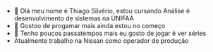 - 👋 Olá meu nome é Thiago Silvério, estou cursando Análise é desenvolvimento de sistemas na UNIFAA
- 👀 Gostoo de progamar mais ainda estou no começo
- 🌱 Tenho poucos passatempos mais eu gosto de jogar é ver séries
- Atualmente trabalho na Nissan como operador de produção

<!---
Lyonking23/Lyonking23 is a ✨ special ✨ repository because its `README.md` (this file) appears on your GitHub profile.
You can click the Preview link to take a look at your changes.
--->
